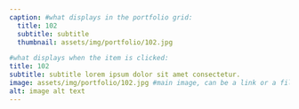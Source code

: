 ```yaml
---
caption: #what displays in the portfolio grid:
  title: 102
  subtitle: subtitle
  thumbnail: assets/img/portfolio/102.jpg

#what displays when the item is clicked:
title: 102
subtitle: subtitle lorem ipsum dolor sit amet consectetur.
image: assets/img/portfolio/102.jpg #main image, can be a link or a file in assets/img/portfolio
alt: image alt text
---
```

